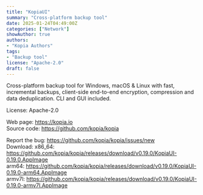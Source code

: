 ```yaml
---
title: "KopiaUI"
summary: "Cross-platform backup tool"
date: 2025-01-24T04:49:00Z
categories: ["Network"]
showAuthor: true
authors:
- "Kopia Authors"
tags: 
- "Backup tool"
license: "Apache-2.0"
draft: false
---
```


Cross-platform backup tool for Windows, macOS & Linux with fast, incremental backups, client-side end-to-end encryption, compression and data deduplication. CLI and GUI included.

License: Apache-2.0

Web page: <https://kopia.io>  
Source code: <https://github.com/kopia/kopia>

Report the bug: <https://github.com/kopia/kopia/issues/new>  
Download:   x86_64: <https://github.com/kopia/kopia/releases/download/v0.19.0/KopiaUI-0.19.0.AppImage>  
            arm64: <https://github.com/kopia/kopia/releases/download/v0.19.0/KopiaUI-0.19.0-arm64.AppImage>  
            armv7l: <https://github.com/kopia/kopia/releases/download/v0.19.0/KopiaUI-0.19.0-armv7l.AppImage>
